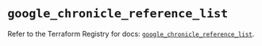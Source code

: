 # `google_chronicle_reference_list`

Refer to the Terraform Registry for docs: [`google_chronicle_reference_list`](https://registry.terraform.io/providers/hashicorp/google/6.44.0/docs/resources/chronicle_reference_list).
